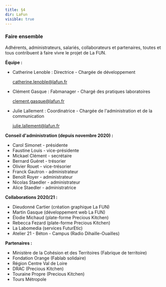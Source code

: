 ```yaml
---
title: §4
dir: LaFun
visible: true
---
```

<!--StartFragment-->

### Faire ensemble

Adhérents, administrateurs, salariés, collaborateurs et partenaires, toutes et tous contribuent à faire vivre le projet de La FUN.

**Équipe :**

* Catherine Lenoble : Directrice - Chargée de développement

  catherine.lenoble@lafun.fr
* Clément Gasque : Fabmanager - Chargé des pratiques laboratoires

  clement.gasque@lafun.fr
* Julie Lallement : Coordinatrice - Chargée de l'administration et de la communication

  julie.lallement@lafun.fr

**Conseil d'administration (depuis novembre 2020) :**

* Carol Simonet - présidente
* Faustine Louis - vice-présidente
* Mickael Clément - secrétaire
* Bernard Guéret - trésorier
* Olivier Rouet - vice-trésorier
* Franck Gautron - administrateur
* Benoît Royer - administrateur
* Nicolas Staedler - administrateur
* Alice Staedler - administratrice

**Collaborations 2020/21 :**

* Dieudonné Cartier (création graphique La FUN)
* Martin Gasque (développement web La FUN)
* Élodie Michaud (plate-forme Precious Kitchen)
* Rebecca Fezard (plate-forme Precious Kitchen)
* La Labomedia (services FuturEtic)
* Atelier 21 - Béton - Campus (Radio Dihaille-Ouailles)

**Partenaires :**

* Ministère de la Cohésion et des Territoires (Fabrique de territoire)
* Fondation Orange (Fablab solidaire)
* Région Centre Val de Loire
* DRAC (Precious Kitchen)
* Touraine Propre (Precious Kitchen)
* Tours Métropole

<!--EndFragment-->